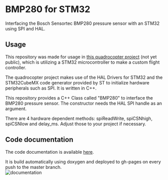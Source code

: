 # BMP280 for STM32 # 

Interfacing the Bosch Sensortec BMP280 pressure sensor with an STM32 using SPI and HAL.

## Usage ## 

This repository was made for usage in [this quadrocopter project](https://github.com/1ukast/QuadrocopterV2 "BMP280_STM32 Documentation") (not yet public), which is utilizing a STM32 microcontroller to make a custom flight controller.

The quadrocopter project makes use of the HAL Drivers for STM32 and the STM32CubeMX code generator provided by ST to initialize hardware peripherals such as SPI.  It is written in C++.

This repository provides a C++ Class called "BMP280" to interface the BMP280 pressure sensor. The constructor needs the HAL SPI handle as an argument.

There are 4 hardware dependent methods: spiReadWrite, spiCSNhigh, spiCSNlow and delay_ms. Adjust those to your project if necessary.

## Code documentation ## 

The code documentation is available [here](https://1ukast.github.io/BMP280_STM32/doc/index.html "BMP280_STM32 Documentation").

It is build automatically using doxygen and deployed to gh-pages on every push to the master branch.<br>
![documentation](https://github.com/1ukast/BMP280_STM32/workflows/documentation/badge.svg)
